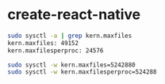 # create-react-native

```bash
sudo sysctl -a | grep kern.maxfiles
kern.maxfiles: 49152
kern.maxfilesperproc: 24576
```
```bash
sudo sysctl -w kern.maxfiles=5242880
sudo sysctl -w kern.maxfilesperproc=524288
```


<!--stackedit_data:
eyJoaXN0b3J5IjpbLTE1OTEyNTYwNzVdfQ==
-->